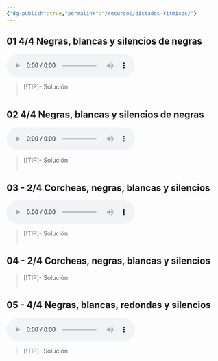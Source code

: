 ```yaml
---
{"dg-publish":true,"permalink":"/recursos/dictados-ritmicos/"}
---
```



## 01 4/4 Negras, blancas y silencios de negras

<audio src="https://docs.google.com/uc?export=download&id=1Y443aZpshGMAGnfQUgO9m6_bFLjKJcGs" controls></audio>

> [!TIP]- Solución
><div id="paper"  style="overflow: auto;"></div>
><script> document.addEventListener("DOMContentLoaded", function() { window.ABCJS.renderAbc("paper", "X: 1\nT: Solución dictado rítmico\nM: 4/4\nL: 1/8\nK: perc stafflines = -1\nA2 A2 A2 A2 | A2 z2 A4 | A2 A2 z2 A2 | A4 A4 |]"); }); </script>
>

## 02 4/4 Negras, blancas y silencios de negras

<audio src="https://docs.google.com/uc?export=download&id=1eT-bhg4xjl7O_gdEOya5EFOA-_73r-S_" controls></audio>

> [!TIP]- Solución
><div id="paper2"  style="overflow: auto;"></div>
><script> document.addEventListener("DOMContentLoaded", function() { window.ABCJS.renderAbc("paper2", "X: 1\nT: Solución dictado rítmico\nM: 4/4\nL: 1/8\nK: perc stafflines = -1\nA2 A2 z2 A2 | A2 z2 A4 | z4 A2 A2 | A8 |]"); }); </script>
>

## 03 - 2/4 Corcheas, negras, blancas y silencios


<audio src="https://docs.google.com/uc?export=download&id=124swCNyDPJPC9WaLUI6gQt5Xu9hrGfBZ" controls></audio>


> [!TIP]- Solución
><div id="paper3" style="overflow: auto;"></div>
><div id="midi3"></div>
><script> document.addEventListener("DOMContentLoaded", function() { window.ABCJS.renderAbc("paper3", "X: 1\nT: Solución dictado rítmico\nM: 4/4\nL: 1/4\nK: perc stafflines = -1\nA A A A | z2 A2 | A2 A2 | A4 |]"); window.ABCJS.renderMidi("midi3", "X: 1\nT: Solución dictado rítmico\nM: 4/4\nL: 1/4\nK: perc stafflines = -1\nA2 A2 | z2 A2 | A2 A2 | A4 |A2 z2 |A2 z2 |A A A2 |A4 |]", {}, { generateInline: true }, {});}); </script>

## 04 - 2/4 Corcheas, negras, blancas y silencios


> [!TIP]- Solución
><div id="paper4"  style="overflow: auto;"></div>
><script> document.addEventListener("DOMContentLoaded", function() { window.ABCJS.renderAbc("paper4", "X: 1\nT: Solución dictado rítmico\nM: 4/4\nL: 1/4\nK: perc stafflines = -1\nA2 A2 | z A A A | A2 z A | A A A2 |]"); }); </script>

## 05 - 4/4 Negras, blancas, redondas y silencios

<audio src="https://docs.google.com/uc?export=download&id=1H-SlfGJ5mugDTF7zKKQDtkhJCvMGyI4Q" controls></audio>

> [!TIP]- Solución
> <div id="paper5"></div>
> <script> document.addEventListener("DOMContentLoaded", function() { window.ABCJS.renderAbc("paper5", `X: 1\nM: 4/4\nL: 1/4\nK: perc stafflines = -1\nA z2 A | A z A A | A A z A | A4 |]`); }); </script> 